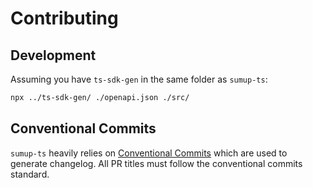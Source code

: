 # Contributing

## Development

Assuming you have `ts-sdk-gen` in the same folder as `sumup-ts`:

```sh
npx ../ts-sdk-gen/ ./openapi.json ./src/
```

## Conventional Commits

`sumup-ts` heavily relies on [Conventional Commits](https://www.conventionalcommits.org/en/v1.0.0/) which are used to generate changelog. All PR titles must follow the conventional commits standard.
